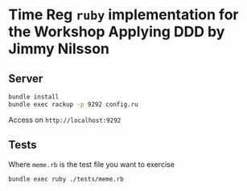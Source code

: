 # Time Reg `ruby` implementation for the Workshop Applying DDD by Jimmy Nilsson

## Server
```bash
bundle install
bundle exec rackup -p 9292 config.ru
```

Access on `http://localhost:9292`


## Tests
Where `meme.rb` is the test file you want to exercise
```bash
bundle exec ruby ./tests/meme.rb
```
